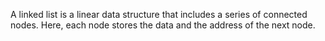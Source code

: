 A linked list is a linear data structure that includes a series of connected nodes. Here, each node stores the data and the address of the next node.
